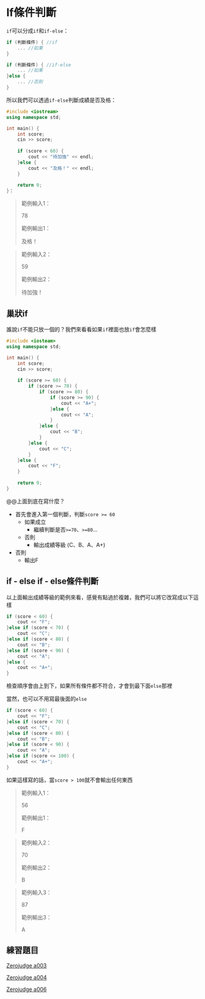 # If條件判斷

`if`可以分成`if`和`if-else`：

```cpp
if (判斷條件) { //if
    ... //如果
}

if (判斷條件) { //if-else
    ... //如果
}else {
    ... //否則
}
```

所以我們可以透過`if-else`判斷成績是否及格：

```cpp
#include <iostream>
using namespace std;

int main() {
    int score;
    cin >> score;
    
    if (score < 60) {
        cout << "待加強" << endl;
    }else {
        cout << "及格！" << endl;
    }
    
    return 0;
}：
```

> 範例輸入1：
>
> 78
>
> 範例輸出1：
>
> 及格！

> 範例輸入2：
>
> 59
>
> 範例輸出2：
>
> 待加強！

## 巢狀if

誰說`if`不能只放一個的？我們來看看如果`if`裡面也放`if`會怎麼樣

```cpp
#include <iosteam>
using namespace std;

int main() {
    int score;
    cin >> score;
    
    if (score >= 60) {
        if (score >= 70) {
            if (score >= 80) {
                if (score >= 90) {
                    cout << "A+";
                }else {
                    cout << "A";
                }
            }else {
                cout << "B";
            }
        }else {
            cout << "C";
        }
    }else {
        cout << "F";
    }
    
    return 0;
}
```

@@上面到底在寫什麼？

* 首先會進入第一個判斷，判斷`score >= 60`
  * 如果成立
    * 繼續判斷是否`>=70`、`>=80`...
  * 否則
    * 輸出成績等級 \(C、B、A、A+\)
* 否則
  * 輸出F

## if - else if - else條件判斷

以上面輸出成績等級的範例來看，感覺有點過於複雜，我們可以將它改寫成以下這樣

```cpp
if (score < 60) {
    cout << "F";
}else if (score < 70) {
    cout << "C";
}else if (score < 80) {
    cout << "B";
}else if (score < 90) {
    cout << "A";
}else {
    cout << "A+";
}
```

檢查順序會由上到下，如果所有條件都不符合，才會到最下面`else`那裡

當然，也可以不用寫最後面的`else`

```cpp
if (score < 60) {
    cout << "F";
}else if (score < 70) {
    cout << "C";
}else if (score < 80) {
    cout << "B";
}else if (score < 90) {
    cout << "A";
}else if (score <= 100) {
    cout << "A+";
}
```

如果這樣寫的話，當`score > 100`就不會輸出任何東西

> 範例輸入1：
>
> 56
>
> 範例輸出1：
>
> F

> 範例輸入2：
>
> 70
>
> 範例輸出2：
>
> B

> 範例輸入3：
>
> 87
>
> 範例輸出3：
>
> A

## 練習題目

[Zerojudge a003](https://zerojudge.tw/ShowProblem?problemid=a003)

[Zerojudge a004](https://zerojudge.tw/ShowProblem?problemid=a004)

[Zerojudge a006](https://zerojudge.tw/ShowProblem?problemid=a006)

